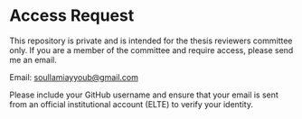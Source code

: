 # Access Request

This repository is private and is intended for the thesis reviewers committee only. If you are a member of the committee and require access, please send me an email.

Email: [soullamiayyoub@gmail.com](mailto:soullamiayyoub@gmail.com)

Please include your GitHub username and ensure that your email is sent from an official institutional account (ELTE) to verify your identity.
